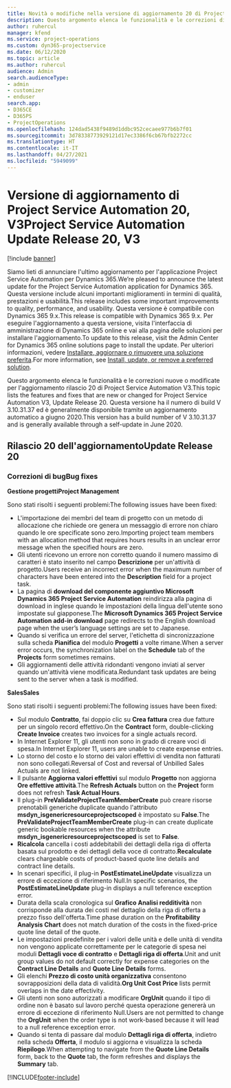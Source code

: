 ```yaml
---
title: Novità o modifiche nella versione di aggiornamento 20 di Project Service Automation V3
description: Questo argomento elenca le funzionalità e le correzioni disponibili nella versione di aggiornamento 20 di Project Service Automation V3
author: ruhercul
manager: kfend
ms.service: project-operations
ms.custom: dyn365-projectservice
ms.date: 06/12/2020
ms.topic: article
ms.author: ruhercul
audience: Admin
search.audienceType:
- admin
- customizer
- enduser
search.app:
- D365CE
- D365PS
- ProjectOperations
ms.openlocfilehash: 124dad5438f9489d1ddbc952cecaee977b6b7f01
ms.sourcegitcommit: 3d78338773929121d17ec3386f6cb67bfb2272cc
ms.translationtype: HT
ms.contentlocale: it-IT
ms.lasthandoff: 04/27/2021
ms.locfileid: "5949099"
---
```

# <a name="project-service-automation-update-release-20-v3"></a><span data-ttu-id="1447b-103">Versione di aggiornamento di Project Service Automation 20, V3</span><span class="sxs-lookup"><span data-stu-id="1447b-103">Project Service Automation Update Release 20, V3</span></span>

[!include [banner](../includes/psa-now-project-operations.md)]

<span data-ttu-id="1447b-104">Siamo lieti di annunciare l'ultimo aggiornamento per l'applicazione Project Service Automation per Dynamics 365.</span><span class="sxs-lookup"><span data-stu-id="1447b-104">We’re pleased to announce the latest update for the Project Service Automation application for Dynamics 365.</span></span> <span data-ttu-id="1447b-105">Questa versione include alcuni importanti miglioramenti in termini di qualità, prestazioni e usabilità.</span><span class="sxs-lookup"><span data-stu-id="1447b-105">This release includes some important improvements to quality, performance, and usability.</span></span> <span data-ttu-id="1447b-106">Questa versione è compatibile con Dynamics 365 9.x.</span><span class="sxs-lookup"><span data-stu-id="1447b-106">This release is compatible with Dynamics 365 9.x.</span></span> <span data-ttu-id="1447b-107">Per eseguire l'aggiornamento a questa versione, visita l'interfaccia di amministrazione di Dynamics 365 online e vai alla pagina delle soluzioni per installare l'aggiornamento.</span><span class="sxs-lookup"><span data-stu-id="1447b-107">To update to this release, visit the Admin Center for Dynamics 365 online solutions page to install the update.</span></span> <span data-ttu-id="1447b-108">Per ulteriori informazioni, vedere [Installare, aggiornare o rimuovere una soluzione preferita](/power-platform/admin/install-remove-preferred-solution).</span><span class="sxs-lookup"><span data-stu-id="1447b-108">For more information, see [Install, update, or remove a preferred solution](/power-platform/admin/install-remove-preferred-solution).</span></span>

<span data-ttu-id="1447b-109">Questo argomento elenca le funzionalità e le correzioni nuove o modificate per l'aggiornamento rilascio 20 di Project Service Automation V3.</span><span class="sxs-lookup"><span data-stu-id="1447b-109">This topic lists the features and fixes that are new or changed for Project Service Automation V3, Update Release 20.</span></span> <span data-ttu-id="1447b-110">Questa versione ha il numero di build V 3.10.31.37 ed è generalmente disponibile tramite un aggiornamento automatico a giugno 2020.</span><span class="sxs-lookup"><span data-stu-id="1447b-110">This version has a build number of V 3.10.31.37 and is generally available through a self-update in June 2020.</span></span>

## <a name="update-release-20"></a><span data-ttu-id="1447b-111">Rilascio 20 dell'aggiornamento</span><span class="sxs-lookup"><span data-stu-id="1447b-111">Update Release 20</span></span>

### <a name="bug-fixes"></a><span data-ttu-id="1447b-112">Correzioni di bug</span><span class="sxs-lookup"><span data-stu-id="1447b-112">Bug fixes</span></span>

<span data-ttu-id="1447b-113">**Gestione progetti**</span><span class="sxs-lookup"><span data-stu-id="1447b-113">**Project Management**</span></span>

<span data-ttu-id="1447b-114">Sono stati risolti i seguenti problemi:</span><span class="sxs-lookup"><span data-stu-id="1447b-114">The following issues have been fixed:</span></span>

- <span data-ttu-id="1447b-115">L'importazione dei membri del team di progetto con un metodo di allocazione che richiede ore genera un messaggio di errore non chiaro quando le ore specificate sono zero.</span><span class="sxs-lookup"><span data-stu-id="1447b-115">Importing project team members with an allocation method that requires hours results in an unclear error message when the specified hours are zero.</span></span>
- <span data-ttu-id="1447b-116">Gli utenti ricevono un errore non corretto quando il numero massimo di caratteri è stato inserito nel campo **Descrizione** per un'attività di progetto.</span><span class="sxs-lookup"><span data-stu-id="1447b-116">Users receive an incorrect error when the maximum number of characters have been entered into the **Description** field for a project task.</span></span>
- <span data-ttu-id="1447b-117">La pagina di **download del componente aggiuntivo Microsoft Dynamics 365 Project Service Automation** reindirizza alla pagina di download in inglese quando le impostazioni della lingua dell'utente sono impostate sul giapponese.</span><span class="sxs-lookup"><span data-stu-id="1447b-117">The **Microsoft Dynamics 365 Project Service Automation add-in download** page redirects to the English download page when the user’s language settings are set to Japanese.</span></span>
- <span data-ttu-id="1447b-118">Quando si verifica un errore del server, l'etichetta di sincronizzazione sulla scheda **Pianifica** del modulo **Progetti** a volte rimane.</span><span class="sxs-lookup"><span data-stu-id="1447b-118">When a server error occurs, the synchronization label on the **Schedule** tab of the **Projects** form sometimes remains.</span></span>
- <span data-ttu-id="1447b-119">Gli aggiornamenti delle attività ridondanti vengono inviati al server quando un'attività viene modificata.</span><span class="sxs-lookup"><span data-stu-id="1447b-119">Redundant task updates are being sent to the server when a task is modified.</span></span>

<span data-ttu-id="1447b-120">**Sales**</span><span class="sxs-lookup"><span data-stu-id="1447b-120">**Sales**</span></span>

<span data-ttu-id="1447b-121">Sono stati risolti i seguenti problemi:</span><span class="sxs-lookup"><span data-stu-id="1447b-121">The following issues have been fixed:</span></span>

- <span data-ttu-id="1447b-122">Sul modulo **Contratto**, fai doppio clic su **Crea fattura** crea due fatture per un singolo record effettivo.</span><span class="sxs-lookup"><span data-stu-id="1447b-122">On the **Contract** form, double-clicking **Create Invoice** creates two invoices for a single actuals record.</span></span>
- <span data-ttu-id="1447b-123">In Internet Explorer 11, gli utenti non sono in grado di creare voci di spesa.</span><span class="sxs-lookup"><span data-stu-id="1447b-123">In Internet Explorer 11, users are unable to create expense entries.</span></span>
- <span data-ttu-id="1447b-124">Lo storno del costo e lo storno dei valori effettivi di vendita non fatturati non sono collegati.</span><span class="sxs-lookup"><span data-stu-id="1447b-124">Reversal of Cost and reversal of Unbilled Sales Actuals are not linked.</span></span>
- <span data-ttu-id="1447b-125">Il pulsante **Aggiorna valori effettivi** sul modulo **Progetto** non aggiorna **Ore effettive attività**.</span><span class="sxs-lookup"><span data-stu-id="1447b-125">The **Refresh Actuals** button on the **Project** form does not refresh **Task Actual Hours**.</span></span>
- <span data-ttu-id="1447b-126">Il plug-in **PreValidateProjectTeamMemberCreate** può creare risorse prenotabili generiche duplicate quando l'attributo **msdyn_isgenericresourceprojectscoped** è impostato su **False**.</span><span class="sxs-lookup"><span data-stu-id="1447b-126">The **PreValidateProjectTeamMemberCreate** plug-in can create duplicate generic bookable resources when the attribute **msdyn_isgenericresourceprojectscoped** is set to **False**.</span></span>
- <span data-ttu-id="1447b-127">**Ricalcola** cancella i costi addebitabili dei dettagli della riga di offerta basata sul prodotto e dei dettagli della voce di contratto.</span><span class="sxs-lookup"><span data-stu-id="1447b-127">**Recalculate** clears chargeable costs of product-based quote line details and contract line details.</span></span>
- <span data-ttu-id="1447b-128">In scenari specifici, il plug-in **PostEstimateLineUpdate** visualizza un errore di eccezione di riferimento Null.</span><span class="sxs-lookup"><span data-stu-id="1447b-128">In specific scenarios, the **PostEstimateLineUpdate** plug-in displays a null teference exception error.</span></span>
- <span data-ttu-id="1447b-129">Durata della scala cronologica sul **Grafico Analisi redditività** non corrisponde alla durata dei costi nel dettaglio della riga di offerta a prezzo fisso dell'offerta.</span><span class="sxs-lookup"><span data-stu-id="1447b-129">Time phase duration on the **Profitability Analysis Chart** does not match duration of the costs in the fixed-price quote line detail of the quote.</span></span>
- <span data-ttu-id="1447b-130">Le impostazioni predefinite per i valori delle unità e delle unità di vendita non vengono applicate correttamente per le categorie di spesa nei moduli **Dettagli voce di contratto** e **Dettagli riga di offerta**.</span><span class="sxs-lookup"><span data-stu-id="1447b-130">Unit and unit group values do not default correctly for expense categories on the **Contract Line Details** and **Quote Line Details** forms.</span></span>
- <span data-ttu-id="1447b-131">Gli elenchi **Prezzo di costo unità organizzativa** consentono sovrapposizioni della data di validità.</span><span class="sxs-lookup"><span data-stu-id="1447b-131">**Org Unit Cost Price** lists permit overlaps in the date effectivity.</span></span>
- <span data-ttu-id="1447b-132">Gli utenti non sono autorizzati a modificare **OrgUnit** quando il tipo di ordine non è basato sul lavoro perché questa operazione genererà un errore di eccezione di riferimento Null.</span><span class="sxs-lookup"><span data-stu-id="1447b-132">Users are not permitted to change the **OrgUnit** when the order type is not work-based because it will lead to a null reference exception error.</span></span>
- <span data-ttu-id="1447b-133">Quando si tenta di passare dal modulo **Dettagli riga di offerta**, indietro nella scheda **Offerta**, il modulo si aggiorna e visualizza la scheda **Riepilogo**.</span><span class="sxs-lookup"><span data-stu-id="1447b-133">When attempting to navigate from the **Quote Line Details** form, back to the **Quote** tab, the form refreshes and displays the **Summary** tab.</span></span>


[!INCLUDE[footer-include](../includes/footer-banner.md)]